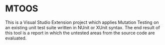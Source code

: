# MTOOS

This is a Visual Studio Extension project which applies Mutation Testing on an existing unit test suite written in NUnit or XUnit syntax. The end result of this tool is a report in which the untested areas from the source code are evaluated.